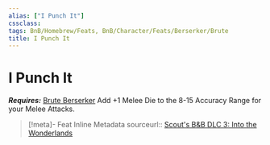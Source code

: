 ```yaml
---
alias: ["I Punch It"]
cssclass: 
tags: BnB/Homebrew/Feats, BnB/Character/Feats/Berserker/Brute
title: I Punch It
---
```


# I Punch It
***Requires:*** [Brute Berserker](../../../../61%20Bunkers%20&%20Badasses/01%20Creating%20a%20Vault%20Hunter/Choosing-A-Class/Berserker/Brute%20Berserker/Brute%20Berserker.md)
Add +1 Melee Die to the 8-15 Accuracy Range for your Melee Attacks.

> [!meta]- Feat Inline Metadata
> sourceurl:: [Scout's B&B DLC 3: Into the Wonderlands](https://docs.google.com/document/d/1MLOgrWwcLNTnP9PuXrKiLImy7SUh4hXO8arVUAlmdp0/edit)
